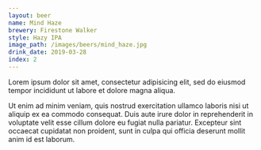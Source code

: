 ```yaml
---
layout: beer
name: Mind Haze
brewery: Firestone Walker
style: Hazy IPA
image_path: /images/beers/mind_haze.jpg
drink_date: 2019-03-28
index: 2
---
```

Lorem ipsum dolor sit amet, consectetur adipisicing elit, sed do eiusmod tempor incididunt ut labore et dolore magna aliqua.

Ut enim ad minim veniam, quis nostrud exercitation ullamco laboris nisi ut aliquip ex ea commodo consequat. Duis aute irure dolor in reprehenderit in voluptate velit esse cillum dolore eu fugiat nulla pariatur. Excepteur sint occaecat cupidatat non proident, sunt in culpa qui officia deserunt mollit anim id est laborum.
